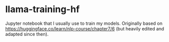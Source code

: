 # llama-training-hf
Jupyter notebook that I usually use to train my models. Originally based on https://huggingface.co/learn/nlp-course/chapter7/6 (but heavily edited and adapted since then).
